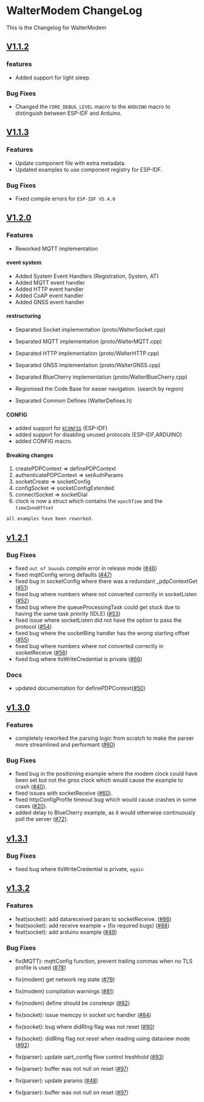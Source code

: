 # WalterModem ChangeLog

This is the Changelog for WalterModem

## [V1.1.2](https://github.com/QuickSpot/walter-esp-idf/releases/tag/v1.1.2)

### features

- Added support for light sleep.

### Bug Fixes

- Changed the `CORE_DEBUG_LEVEL` macro to the `ARDUINO` macro to distinguish between ESP-IDF and Arduino.

## [V1.1.3](https://github.com/QuickSpot/walter-esp-idf/releases/tag/v1.1.3)

### Features

- Update component file with extra metadata.
- Updated examples to use component registry for ESP-IDF.

### Bug Fixes

- Fixed compile errors for `ESP-IDF V5.4.0`

## [V1.2.0](https://github.com/QuickSpot/walter-esp-idf/releases/tag/v1.1.2)

### Features

- Reworked MQTT implementation

#### event system

- Added System Event Handlers (Registration, System, AT)
- Added MQTT event handler
- Added HTTP event handler
- Added CoAP event handler
- Added GNSS event handler

#### restructuring

- Separated Socket implementation (proto/WalterSocket.cpp)
- Separated MQTT implementation (proto/WalterMQTT.cpp)
- Separated HTTP implementation (proto/WalterHTTP.cpp)
- Separated GNSS implementation (proto/WalterGNSS.cpp)
- Separated BlueCherry implementation (proto/WalterBlueCherry.cpp)

- Regionised the Code Base for easier navigation. (search by region)

- Separated Common Defines (WalterDefines.h)

#### CONFIG

- added support for [`KCONFIG`](https://docs.espressif.com/projects/esp-idf/en/stable/esp32/api-reference/kconfig.html) (ESP-IDF)
- added support for disabling unused protocols (ESP-IDF,ARDUINO)
- added CONFIG macro.

#### Breaking changes

1) createPDPContext => definePDPContext
2) authenticatePDPContext => setAuthParams
3) socketCreate => socketConfig
4) configSocket => socketConfigExtended
5) connectSocket => socketDial
6) clock is now a struct which contains the `epochTime` and the `timeZoneOffset`

`all examples have been reworked.`

## [v1.2.1](https://github.com/QuickSpot/walter-esp-idf/releases/tag/v1.1.2)

### Bug Fixes

- fixed `out of bounds` compile error in release mode ([#46](https://github.com/QuickSpot/walter-esp-idf/issues/46))
- fixed mqttConfig wrong defaults ([#47](https://github.com/QuickSpot/walter-esp-idf/issues/47))
- fixed bug in socketConfig where there was a redundant _pdpContextGet ([#51](https://github.com/QuickSpot/walter-esp-idf/issues/51))
- fixed bug where numbers where not converted correctly in socketListen ([#52](https://github.com/QuickSpot/walter-esp-idf/issues/52))
- fixed bug where the queueProcessingTask could get stuck due to having the same task priority (IDLE) ([#53](https://github.com/QuickSpot/walter-esp-idf/issues/53))
- fixed issue where socketListen did not have the option to pass the protocol ([#54](https://github.com/QuickSpot/walter-esp-idf/issues/54))
- fixed bug where the socketRing handler has the wrong starting offset ([#55](https://github.com/QuickSpot/walter-esp-idf/issues/55))
- fixed bug where numbers where not converted correctly in socketReceive ([#56](https://github.com/QuickSpot/walter-esp-idf/issues/56))
- fixed bug where tlsWriteCredential is private ([#66](https://github.com/QuickSpot/walter-esp-idf/issues/66))

### Docs

- updated documentation for definePDPContext([#50](https://github.com/QuickSpot/walter-esp-idf/issues/50))

## [v1.3.0](https://github.com/QuickSpot/walter-esp-idf/releases/tag/v1.3.0)

### Features

- completely reworked the parsing logic from scratch to make the parser more streamlined and performant ([#60](https://github.com/QuickSpot/walter-esp-idf/commit/96cf8a11f4b11a48cdcb1ac65b50a8466612b610))


### Bug Fixes

- fixed bug in the positioning example where the modem clock could have been set but not the gnss clock which would cause the example to crash ([#40](https://github.com/QuickSpot/walter-arduino/commit/1186de955351ab41da8b128c8cec31d735bc385d)).
- fixed issues with socketReceive ([#60](https://github.com/QuickSpot/walter-esp-idf/commit/96cf8a11f4b11a48cdcb1ac65b50a8466612b610)).
- fixed httpConfigProfile timeout bug which would cause crashes in some cases ([#20](https://github.com/QuickSpot/walter-esp-idf/commit/d3a7da0e66fbaf555d4ab2940043ca290a0c9177)).
- added delay to BlueCherry example, as it would otherwise continuously poll the server ([#72](https://github.com/QuickSpot/walter-esp-idf/commit/3d0f4e5ca57c1aac28dbc922682d8ec83f39f4f9)).

## [v1.3.1](https://github.com/QuickSpot/walter-esp-idf/releases/tag/v1.3.1)

### Bug Fixes

- fixed bug where tlsWriteCredential is private, `again`

## [v1.3.2](https://github.com/QuickSpot/walter-esp-idf/releases/tag/v1.3.2)

### Features

- feat(socket): add datareceived param to socketReceive. ([#86](https://github.com/QuickSpot/walter-esp-idf/pull/86))
- feat(socket): add receive example + (fix required bugs) ([#88](https://github.com/QuickSpot/walter-esp-idf/pull/88))
- feat(socket): add arduino example ([#49](https://github.com/QuickSpot/walter-arduino/pull/49))



### Bug Fixes

- fix(MQTT): mqttConfig function, prevent trailing commas when no TLS profile is used ([#78](https://github.com/QuickSpot/walter-esp-idf/pull/78))

- fix(modem) get network reg state ([#79](https://github.com/QuickSpot/walter-esp-idf/pull/79))
- fix(modem) compilation warnings ([#81](https://github.com/QuickSpot/walter-esp-idf/pull/81))
- fix(modem) define should be constexpr ([#82](https://github.com/QuickSpot/walter-esp-idf/pull/82))
- fix(socket): issue memcpy in socket urc handler ([#84](https://github.com/QuickSpot/walter-esp-idf/pull/84))
- fix(socket): bug where didRIng flag was not reset ([#90](https://github.com/QuickSpot/walter-esp-idf/pull/90))
- fix(socket): didRing flag not reset when reading using dataview mode ([#92](https://github.com/QuickSpot/walter-esp-idf/pull/92))
- fix(parser): update uart_config flow control treshhold ([#93](https://github.com/QuickSpot/walter-esp-idf/pull/93))
- fix(parser): buffer was not null on reset ([#97](https://github.com/QuickSpot/walter-esp-idf/pull/97))
- fix(parser): update params ([#48](https://github.com/QuickSpot/walter-arduino/pull/48))
- fix(parser): buffer was not null on reset ([#97](https://github.com/QuickSpot/walter-esp-idf/pull/97))

